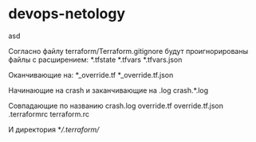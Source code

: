 # devops-netology


asd

Согласно файлу terraform/Terraform.gitignore будут проигнорированы файлы с расширением:
*.tfstate
*.tfvars
*.tfvars.json

Оканчивающие на:
*_override.tf
*_override.tf.json

Начинающие на crash и заканчивающие на .log
crash.*.log

Совпадающие по названию
crash.log
override.tf
override.tf.json
.terraformrc
terraform.rc

И директория
**/.terraform/*

